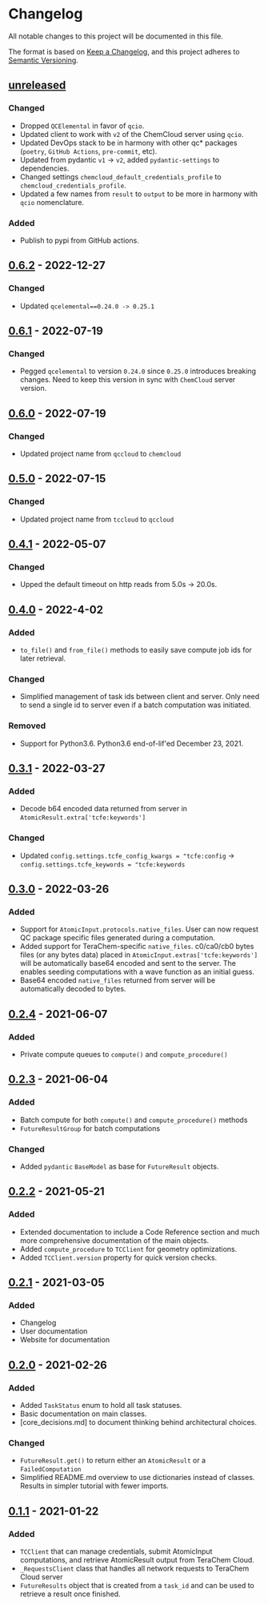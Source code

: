 # Changelog

All notable changes to this project will be documented in this file.

The format is based on [Keep a Changelog](https://keepachangelog.com/en/1.0.0/), and this project adheres to [Semantic Versioning](https://semver.org/spec/v2.0.0.html).

## [unreleased]

### Changed

- Dropped `QCElemental` in favor of `qcio`.
- Updated client to work with `v2` of the ChemCloud server using `qcio`.
- Updated DevOps stack to be in harmony with other qc\* packages (`poetry`, `GitHub Actions`, `pre-commit`, etc).
- Updated from pydantic `v1` -> `v2`, added `pydantic-settings` to dependencies.
- Changed settings `chemcloud_default_credentials_profile` to `chemcloud_credentials_profile`.
- Updated a few names from `result` to `output` to be more in harmony with `qcio` nomenclature.

### Added

- Publish to pypi from GitHub actions.

## [0.6.2] - 2022-12-27

### Changed

- Updated `qcelemental==0.24.0 -> 0.25.1`

## [0.6.1] - 2022-07-19

### Changed

- Pegged `qcelemental` to version `0.24.0` since `0.25.0` introduces breaking changes. Need to keep this version in sync with `ChemCloud` server version.

## [0.6.0] - 2022-07-19

### Changed

- Updated project name from `qccloud` to `chemcloud`

## [0.5.0] - 2022-07-15

### Changed

- Updated project name from `tccloud` to `qccloud`

## [0.4.1] - 2022-05-07

### Changed

- Upped the default timeout on http reads from 5.0s -> 20.0s.

## [0.4.0] - 2022-4-02

### Added

- `to_file()` and `from_file()` methods to easily save compute job ids for later retrieval.

### Changed

- Simplified management of task ids between client and server. Only need to send a single id to server even if a batch computation was initiated.

### Removed

- Support for Python3.6. Python3.6 end-of-lif'ed December 23, 2021.

## [0.3.1] - 2022-03-27

### Added

- Decode b64 encoded data returned from server in `AtomicResult.extra['tcfe:keywords']`

### Changed

- Updated `config.settings.tcfe_config_kwargs = "tcfe:config` -> `config.settings.tcfe_keywords = "tcfe:keywords`

## [0.3.0] - 2022-03-26

### Added

- Support for `AtomicInput.protocols.native_files`. User can now request QC package specific files generated during a computation.
- Added support for TeraChem-specific `native_files`. c0/ca0/cb0 bytes files (or any bytes data) placed in `AtomicInput.extras['tcfe:keywords']` will be automatically base64 encoded and sent to the server. The enables seeding computations with a wave function as an initial guess.
- Base64 encoded `native_files` returned from server will be automatically decoded to bytes.

## [0.2.4] - 2021-06-07

### Added

- Private compute queues to `compute()` and `compute_procedure()`

## [0.2.3] - 2021-06-04

### Added

- Batch compute for both `compute()` and `compute_procedure()` methods
- `FutureResultGroup` for batch computations

### Changed

- Added `pydantic` `BaseModel` as base for `FutureResult` objects.

## [0.2.2] - 2021-05-21

### Added

- Extended documentation to include a Code Reference section and much more comprehensive documentation of the main objects.
- Added `compute_procedure` to `TCClient` for geometry optimizations.
- Added `TCClient.version` property for quick version checks.

## [0.2.1] - 2021-03-05

### Added

- Changelog
- User documentation
- Website for documentation

## [0.2.0] - 2021-02-26

### Added

- Added `TaskStatus` enum to hold all task statuses.
- Basic documentation on main classes.
- [core_decisions.md] to document thinking behind architectural choices.

### Changed

- `FutureResult.get()` to return either an `AtomicResult` or a `FailedComputation`
- Simplified README.md overview to use dictionaries instead of classes. Results in simpler tutorial with fewer imports.

## [0.1.1] - 2021-01-22

### Added

- `TCClient` that can manage credentials, submit AtomicInput computations, and retrieve AtomicResult output from TeraChem Cloud.
- `_RequestsClient` class that handles all network requests to TeraChem Cloud server
- `FutureResults` object that is created from a `task_id` and can be used to retrieve a result once finished.

[unreleased]: https://github.com/mtzgroup/chemcloud-client/compare/0.6.2...HEAD
[0.6.2]: https://github.com/mtzgroup/chemcloud-client/releases/tag/0.6.2
[0.6.1]: https://github.com/mtzgroup/chemcloud-client/releases/tag/0.6.1
[0.6.0]: https://github.com/mtzgroup/chemcloud-client/releases/tag/0.6.0
[0.5.0]: https://github.com/mtzgroup/chemcloud-client/releases/tag/0.5.0
[0.4.1]: https://github.com/mtzgroup/chemcloud-client/releases/tag/0.4.1
[0.4.0]: https://github.com/mtzgroup/chemcloud-client/releases/tag/0.4.0
[0.3.1]: https://github.com/mtzgroup/chemcloud-client/releases/tag/0.3.1
[0.3.0]: https://github.com/mtzgroup/chemcloud-client/releases/tag/0.3.0
[0.2.4]: https://github.com/mtzgroup/chemcloud-client/releases/tag/0.2.4
[0.2.3]: https://github.com/mtzgroup/chemcloud-client/releases/tag/0.2.3
[0.2.2]: https://github.com/mtzgroup/chemcloud-client/releases/tag/0.2.2
[0.2.1]: https://github.com/mtzgroup/chemcloud-client/releases/tag/0.2.1
[0.2.0]: https://github.com/mtzgroup/chemcloud-client/releases/tag/0.2.0
[0.1.1]: https://github.com/mtzgroup/chemcloud-client/releases/tag/0.1.1
